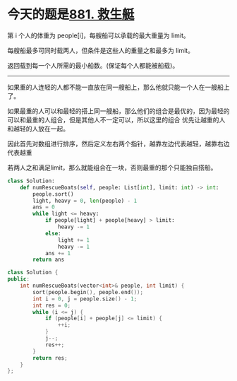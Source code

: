 # 今天的题是[881. 救生艇](https://leetcode-cn.com/problems/boats-to-save-people/)

第 i 个人的体重为 people[i]，每艘船可以承载的最大重量为 limit。

每艘船最多可同时载两人，但条件是这些人的重量之和最多为 limit。

返回载到每一个人所需的最小船数。(保证每个人都能被船载)。

---

如果重的人连轻的人都不能一直放在同一艘船上，那么他就只能一个人在一艘船上了。

如果最重的人可以和最轻的搭上同一艘船，那么他们的组合是最优的，因为最轻的可以和最重的人组合，但是其他人不一定可以，所以这里的组合 优先让越重的人和越轻的人放在一起。

因此首先对数组进行排序，然后定义左右两个指针，越靠左边代表越轻，越靠右边代表越重

若两人之和满足limit，那么就能组合在一块，否则最重的那个只能独自搭船。

```python
class Solution:
    def numRescueBoats(self, people: List[int], limit: int) -> int:
        people.sort()
        light, heavy = 0, len(people) - 1
        ans = 0
        while light <= heavy:
            if people[light] + people[heavy] > limit:
                heavy -= 1
            else:
                light += 1
                heavy -= 1
            ans += 1
        return ans
```

```cpp
class Solution {
public:
    int numRescueBoats(vector<int>& people, int limit) {
        sort(people.begin(), people.end());
        int i = 0, j = people.size() - 1;
        int res = 0;
        while (i <= j) {
            if (people[i] + people[j] <= limit) {
                ++i;
            }
            j--;
            res++;
        }
        return res;
    }
};
```

